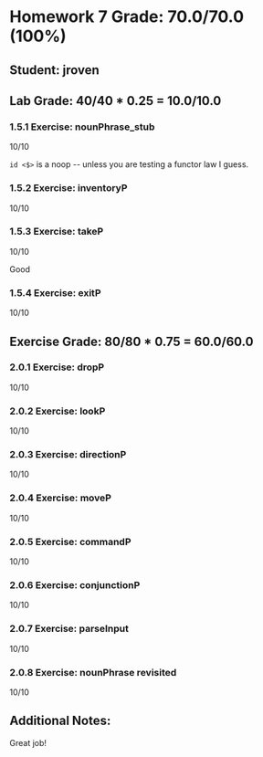 # Homework 7 Grade: 70.0/70.0 (100%)
## Student: jroven

## Lab Grade: 40/40 * 0.25 = 10.0/10.0

### 1.5.1 Exercise: nounPhrase_stub
10/10

`id <$>` is a noop -- unless you are testing a functor law
I guess.

### 1.5.2 Exercise: inventoryP
10/10

### 1.5.3 Exercise: takeP
10/10

Good

### 1.5.4 Exercise: exitP
10/10

## Exercise Grade: 80/80 * 0.75 = 60.0/60.0

### 2.0.1 Exercise: dropP
10/10

### 2.0.2 Exercise: lookP
10/10

### 2.0.3 Exercise: directionP
10/10

### 2.0.4 Exercise: moveP
10/10

### 2.0.5 Exercise: commandP
10/10

### 2.0.6 Exercise: conjunctionP
10/10

### 2.0.7 Exercise: parseInput
10/10

### 2.0.8 Exercise: nounPhrase revisited
10/10

## Additional Notes:
Great job!
